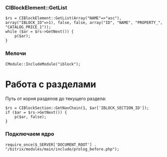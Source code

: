 <h3>CIBlockElement::GetList</h3>

    $rs = CIBlockElement::GetList(Array("NAME"=>"asc"), array("IBLOCK_ID"=>1), false, false, array("ID", "NAME", "PROPERTY_", "CATALOG_PRICE_1"));
    while ($ar = $rs->GetNext()) {
        p($ar);
    }

<h3>Мелочи</h3>

    CModule::IncludeModule("iblock");

<h1>Работа с разделами</h1>
Путь от корня разделов до текущего раздела:

    $rs = CIBlockSection::GetNavChain(1, $ar['IBLOCK_SECTION_ID']);
    if ($ar = $rs->GetNext()) {
        p($ar, false);
    }

<h3>Подключаем ядро</h3>

    require_once($_SERVER['DOCUMENT_ROOT'] . "/bitrix/modules/main/include/prolog_before.php");
